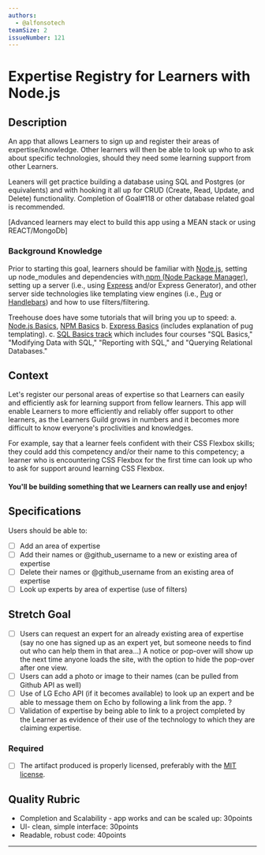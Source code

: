 ```yaml
---
authors:
  - @alfonsotech
teamSize: 2
issueNumber: 121
---
```


# Expertise Registry for Learners with Node.js

## Description
An app that allows Learners to sign up and register their areas of expertise/knowledge. Other learners will then be able to look up who to ask about specific technologies, should they need some learning support from other Learners.

Leaners will get practice building a database using SQL and Postgres (or equivalents) and with hooking it all up for CRUD (Create, Read, Update, and Delete) functionality. Completion of Goal#118 or other database related goal is recommended. 

[Advanced learners may elect to build this app using a MEAN stack or using REACT/MongoDb]

### Background Knowledge
Prior to starting this goal, learners should be familiar with [Node.js](https://nodejs.org/en/), setting up node_modules and dependencies with[ npm (Node Package Manager)](https://www.npmjs.com/), setting up a server (i.e., using [Express](http://expressjs.com/) and/or Express Generator), and other server side technologies like templating view engines (i.e., [Pug](https://pugjs.org/api/getting-started.html) or [Handlebars](http://handlebarsjs.com/)) and how to use filters/filtering. 

Treehouse does have some tutorials that will bring you up to speed:
a. [Node.js Basics](https://teamtreehouse.com/library/nodejs-basics), [NPM Basics](https://teamtreehouse.com/library/npm-basics)
b. [Express Basics](https://teamtreehouse.com/library/express-basics) (includes explanation of pug templating). 
 c. [SQL Basics track](https://teamtreehouse.com/tracks/learn-sql) which includes four courses "SQL Basics," "Modifying Data with SQL,"  "Reporting with SQL," and "Querying Relational Databases."


## Context
Let's register our personal areas of expertise so that Learners can easily and efficiently ask for learning support from fellow learners. This app will enable Learners to more efficiently and reliably offer support to other learners, as the Learners Guild grows in numbers and it becomes more difficult to know everyone's proclivities and knowledges.

For example, say that a learner feels confident with their CSS Flexbox skills; they could add this competency and/or their name to this competency; a learner who is encountering CSS Flexbox for the first time can look up who to ask for support around learning CSS Flexbox. 

#### You'll be building something that we Learners can really use and enjoy!


## Specifications
Users should be able to:
- [ ] Add an area of expertise
- [ ] Add their names or @github_username to a new or existing area of expertise
- [ ] Delete their names or @github_username from an existing area of expertise
- [ ] Look up experts by area of expertise (use of filters)

## Stretch Goal
- [ ] Users can request an expert for an already existing area of expertise (say no one has signed up as an expert yet, but someone needs to find out who can help them in that area...) A notice or pop-over will show up the next time anyone loads the site, with the option to hide the pop-over after one view.
- [ ] Users can add a photo or image to their names (can be pulled from Github API as well)
- [ ] Use of LG Echo API (if it becomes available) to look up an expert and be able to message them on Echo by following a link from the app. ?
- [ ] Validation of expertise by being able to link to a project completed by the Learner as evidence of their use of the technology to which they are claiming expertise. 

### Required
- [ ] The artifact produced is properly licensed, preferably with the [MIT license][mit-license].

## Quality Rubric
- Completion and Scalability - app works and can be scaled up: 30points
- UI- clean, simple interface: 30points
- Readable, robust code: 40points

---






[mit-license]: https://opensource.org/licenses/MIT
